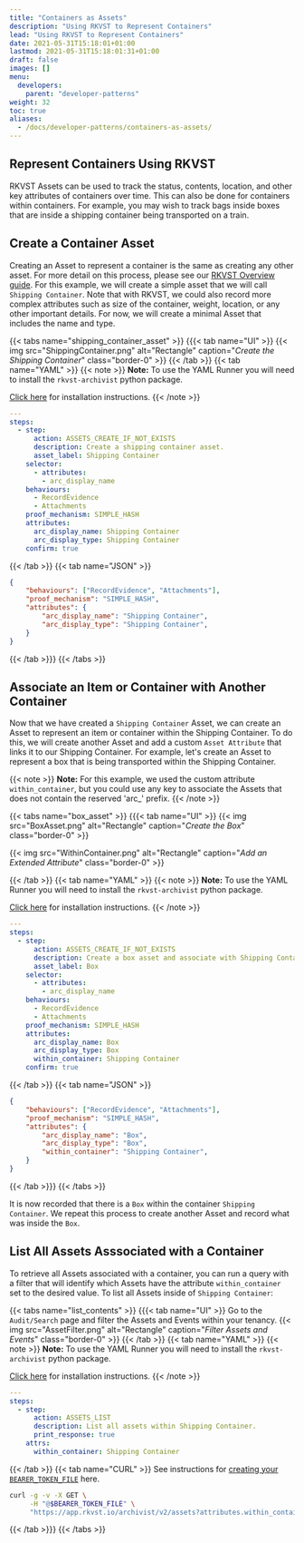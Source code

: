 ```yaml
---
title: "Containers as Assets"
description: "Using RKVST to Represent Containers"
lead: "Using RKVST to Represent Containers"
date: 2021-05-31T15:18:01+01:00
lastmod: 2021-05-31T15:18:01:31+01:00
draft: false
images: []
menu:
  developers:
    parent: "developer-patterns"
weight: 32
toc: true
aliases: 
  - /docs/developer-patterns/containers-as-assets/
---
```


## Represent Containers Using RKVST

RKVST Assets can be used to track the status, contents, location, and other key attributes of containers over time. This can also be done for containers within containers. For example, you may wish to track bags inside boxes that are inside a shipping container being transported on a train.

## Create a Container Asset

Creating an Asset to represent a container is the same as creating any other asset. For more detail on this process, please see our [RKVST Overview guide](/platform/overview/creating-an-asset/). For this example, we will create a simple asset that we will call `Shipping Container`. Note that with RKVST, we could also record more complex attributes such as size of the container, weight, location, or any other important details. For now, we will create a minimal Asset that includes the name and type.

{{< tabs name="shipping_container_asset" >}}
{{{< tab name="UI" >}}
{{< img src="ShippingContainer.png" alt="Rectangle" caption="<em>Create the Shipping Container</em>" class="border-0" >}}
{{< /tab >}}
{{< tab name="YAML" >}}
{{< note >}}
**Note:** To use the YAML Runner you will need to install the `rkvst-archivist` python package.

[Click here](https://python.rkvst.com/runner/index.html) for installation instructions.
{{< /note >}}

```yaml 
---
steps:
  - step:
      action: ASSETS_CREATE_IF_NOT_EXISTS
      description: Create a shipping container asset.
      asset_label: Shipping Container 
    selector: 
      - attributes: 
        - arc_display_name
    behaviours: 
      - RecordEvidence
      - Attachments
    proof_mechanism: SIMPLE_HASH
    attributes: 
      arc_display_name: Shipping Container
      arc_display_type: Shipping Container
    confirm: true
```
{{< /tab >}}
{{< tab name="JSON" >}}

```json
{
    "behaviours": ["RecordEvidence", "Attachments"],
    "proof_mechanism": "SIMPLE_HASH",
    "attributes": {
        "arc_display_name": "Shipping Container",
        "arc_display_type": "Shipping Container",
    }
}
```
{{< /tab >}}}
{{< /tabs >}}

## Associate an Item or Container with Another Container

Now that we have created a `Shipping Container` Asset, we can create an Asset to represent an item or container within the Shipping Container. To do this, we will create another Asset and add a custom `Asset Attribute` that links it to our Shipping Container. For example, let's create an Asset to represent a box that is being transported within the Shipping Container. 

{{< note >}}
**Note:** For this example, we used the custom attribute `within_container`, but you could use any key to associate the Assets that does not contain the reserved 'arc_' prefix.
{{< /note >}}

{{< tabs name="box_asset" >}}
{{{< tab name="UI" >}}
{{< img src="BoxAsset.png" alt="Rectangle" caption="<em>Create the Box</em>" class="border-0" >}}

{{< img src="WithinContainer.png" alt="Rectangle" caption="<em>Add an Extended Attribute</em>" class="border-0" >}}

{{< /tab >}}
{{< tab name="YAML" >}}
{{< note >}}
**Note:** To use the YAML Runner you will need to install the `rkvst-archivist` python package.

[Click here](https://python.rkvst.com/runner/index.html) for installation instructions.
{{< /note >}}

```yaml 
---
steps:
  - step:
      action: ASSETS_CREATE_IF_NOT_EXISTS
      description: Create a box asset and associate with Shipping Container.
      asset_label: Box 
    selector: 
      - attributes: 
        - arc_display_name
    behaviours: 
      - RecordEvidence
      - Attachments
    proof_mechanism: SIMPLE_HASH
    attributes: 
      arc_display_name: Box
      arc_display_type: Box
      within_container: Shipping Container
    confirm: true
```
{{< /tab >}}
{{< tab name="JSON" >}}

```json
{
    "behaviours": ["RecordEvidence", "Attachments"],
    "proof_mechanism": "SIMPLE_HASH",
    "attributes": {
        "arc_display_name": "Box",
        "arc_display_type": "Box",
        "within_container": "Shipping Container",
    }
}
```
{{< /tab >}}}
{{< /tabs >}}

It is now recorded that there is a `Box` within the container `Shipping Container`. We repeat this process to create another Asset and record what was inside the `Box`.

## List All Assets Asssociated with a Container

To retrieve all Assets associated with a container, you can run a query with a filter that will identify which Assets have the attribute `within_container` set to the desired value. To list all Assets inside of `Shipping Container`:

{{< tabs name="list_contents" >}}
{{{< tab name="UI" >}}
Go to the `Audit/Search` page and filter the Assets and Events within your tenancy.
{{< img src="AssetFilter.png" alt="Rectangle" caption="<em>Filter Assets and Events</em>" class="border-0" >}}
{{< /tab >}}
{{< tab name="YAML" >}}
{{< note >}}
**Note:** To use the YAML Runner you will need to install the `rkvst-archivist` python package.

[Click here](https://python.rkvst.com/runner/index.html) for installation instructions.
{{< /note >}}

```yaml 
---
steps:
  - step:
      action: ASSETS_LIST
      description: List all assets within Shipping Container.
      print_response: true
    attrs:
      within_container: Shipping Container
```
{{< /tab >}}
{{< tab name="CURL" >}}
See instructions for [creating your `BEARER_TOKEN_FILE`](/developers/developer-patterns/getting-access-tokens-using-app-registrations/) here.

```bash
curl -g -v -X GET \
     -H "@$BEARER_TOKEN_FILE" \
     "https://app.rkvst.io/archivist/v2/assets?attributes.within_container=Shipping%20Container"
```
{{< /tab >}}}
{{< /tabs >}}